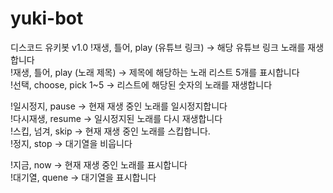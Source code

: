 # yuki-bot
디스코드 유키봇 v1.0
!재생, 틀어, play (유튜브 링크) -> 해당 유튜브 링크 노래를 재생합니다  
!재생, 틀어, play (노래 제목) -> 제목에 해당하는 노래 리스트 5개를 표시합니다  
!선택, choose, pick 1~5 -> 리스트에 해당된 숫자의 노래를 재생합니다  

!일시정지, pause -> 현재 재생 중인 노래를 일시정지합니다  
!다시재생, resume -> 일시정지된 노래를 다시 재생합니다  
!스킵, 넘겨, skip -> 현재 재생 중인 노래를 스킵합니다.  
!정지, stop -> 대기열을 비웁니다  

!지금, now -> 현재 재생 중인 노래를 표시합니다  
!대기열, quene -> 대기열을 표시합니다  

